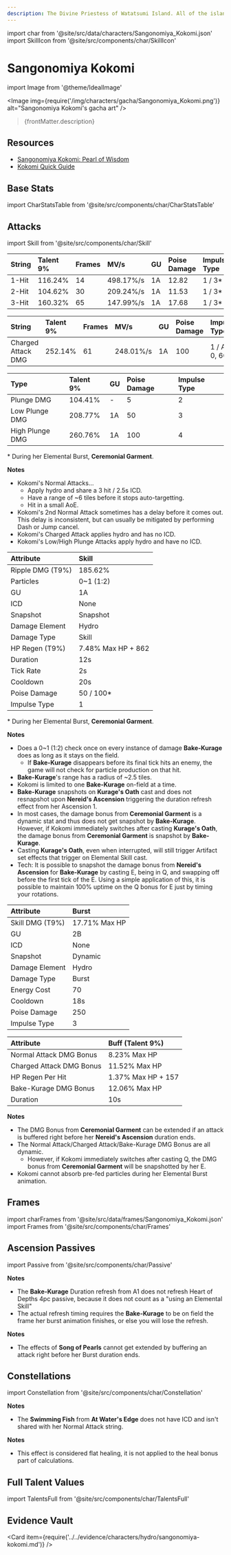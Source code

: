 ```yaml
---
description: The Divine Priestess of Watatsumi Island. All of the island's affairs are at this young lady's fingertips.
---
```


import char from '@site/src/data/characters/Sangonomiya_Kokomi.json'
import SkillIcon from '@site/src/components/char/SkillIcon'

# Sangonomiya Kokomi

import Image from '@theme/IdealImage'

<Image img={require('/img/characters/gacha/Sangonomiya_Kokomi.png')} alt="Sangonomiya Kokomi's gacha art" />
<blockquote>{frontMatter.description}</blockquote>

## Resources

* [Sangonomiya Kokomi: Pearl of Wisdom](https://keqingmains.com/kokomi/)
* [Kokomi Quick Guide](https://youtu.be/FAI39xYCMgo)

## Base Stats

import CharStatsTable from '@site/src/components/char/CharStatsTable'

<CharStatsTable char={char} />

## Attacks

import Skill from '@site/src/components/char/Skill'

<Tabs>
<TabItem value='na' label='Normal Attacks'>
<SkillIcon char={char} skill='na' />
<div class='talent-columns'>
<Skill char={char} skill='na' sectionFilter='Normal Attack' />

| String        | Talent 9% | Frames | MV/s      | GU  | Poise Damage | Impulse Type |
| :------------ | :-------- | :----- | :-------- | :-- | :----------- | :----------- |
| 1-Hit         | 116.24%   | 14     | 498.17%/s | 1A  | 12.82        | 1 / 3\*      |
| 2-Hit         | 104.62%   | 30     | 209.24%/s | 1A  | 11.53        | 1 / 3\*      |
| 3-Hit         | 160.32%   | 65     | 147.99%/s | 1A  | 17.68        | 1 / 3\*      |

</div>
<div class='talent-columns'>
<Skill char={char} skill='na' sectionFilter='Charged Attack' />

| String             | Talent 9% | Frames | MV/s      | GU  | Poise Damage | Impulse Type      |
| :----------------- | :-------- | :----- | :-------- | :-- | :----------- | :---------------- |
| Charged Attack DMG | 252.14%   | 61     | 248.01%/s | 1A  | 100          | 1 / Air, 0, 600\* |

</div>
<div class='talent-columns'>
<Skill char={char} skill='na' sectionFilter='Plunging Attack' />

| Type            | Talent 9% | GU  | Poise Damage | Impulse Type |
| :-------------- | :-------- | :-- | :----------- | :----------- |
| Plunge DMG      | 104.41%   | -   | 5            | 2            |
| Low Plunge DMG  | 208.77%   | 1A  | 50           | 3            |
| High Plunge DMG | 260.76%   | 1A  | 100          | 4            |

</div>

\* During her Elemental Burst, **Ceremonial Garment**.

**Notes**

* Kokomi's Normal Attacks...
  * Apply hydro and share a 3 hit / 2.5s ICD.
  * Have a range of ~6 tiles before it stops auto-targetting.
  * Hit in a small AoE.
* Kokomi's 2nd Normal Attack sometimes has a delay before it comes out. This delay is inconsistent, but can usually be mitigated by performing Dash or Jump cancel.
* Kokomi's Charged Attack applies hydro and has no ICD.
* Kokomi's Low/High Plunge Attacks apply hydro and have no ICD.

</TabItem>

<TabItem value='e' label='Skill'>
<SkillIcon char={char} skill='e' />
<div class='talent-columns'>
<Skill char={char} skill='e' />

| Attribute          | Skill                    |
| :----------------- | :----------------------- |
| Ripple DMG \(T9%\) | 185.62%                  |
| Particles          | 0~1 (1:2)                |
| GU                 | 1A                       |
| ICD                | None                     |
| Snapshot           | Snapshot                 |
| Damage Element     | Hydro                    |
| Damage Type        | Skill                    |
| HP Regen \(T9%\)   | 7.48% Max HP + 862       |
| Duration           | 12s                      |
| Tick Rate          | 2s                       |
| Cooldown           | 20s                      |
| Poise Damage       | 50 / 100\*               |
| Impulse Type       | 1                        |

</div>

\* During her Elemental Burst, **Ceremonial Garment**.

**Notes**

* Does a 0~1 (1:2) check once on every instance of damage **Bake-Kurage** does as long as it stays on the field.
  * If **Bake-Kurage** disappears before its final tick hits an enemy, the game will not check for particle production on that hit.
* **Bake-Kurage**'s range has a radius of ~2.5 tiles.
* Kokomi is limited to one **Bake-Kurage** on-field at a time.
* **Bake-Kurage** snapshots on **Kurage's Oath** cast and does not resnapshot upon **Nereid's Ascension** triggering the duration refresh effect from her Ascension 1.
* In most cases, the damage bonus from **Ceremonial Garment** is a dynamic stat and thus does not get snapshot by **Bake-Kurage**. However, if Kokomi immediately switches after casting **Kurage's Oath**, the damage bonus from **Ceremonial Garment** is snapshot by **Bake-Kurage**.
* Casting **Kurage's Oath**, even when interrupted, will still trigger Artifact set effects that trigger on Elemental Skill cast.
* Tech: It is possible to snapshot the damage bonus from **Nereid's Ascension** for **Bake-Kurage** by casting E, being in Q, and swapping off before the first tick of the E. Using a simple application of this, it is possible to maintain 100% uptime on the Q bonus for E just by timing your rotations.

</TabItem>

<TabItem value='q' label='Burst'>
<SkillIcon char={char} skill='q' />
<div class='talent-columns'>
<Skill char={char} skill='q'/>

| Attribute         | Burst         |
| :---------------- | :------------ |
| Skill DMG \(T9%\) | 17.71% Max HP |
| GU                | 2B            |
| ICD               | None          |
| Snapshot          | Dynamic       |
| Damage Element    | Hydro         |
| Damage Type       | Burst         |
| Energy Cost       | 70            |
| Cooldown          | 18s           |
| Poise Damage      | 250           |
| Impulse Type      | 3             |

</div>

| Attribute                | Buff (Talent 9%)   |
| :----------------------- | :----------------- |
| Normal Attack DMG Bonus  | 8.23% Max HP       |
| Charged Attack DMG Bonus | 11.52% Max HP      |
| HP Regen Per Hit         | 1.37% Max HP + 157 |
| Bake-Kurage DMG Bonus    | 12.06% Max HP      |
| Duration                 | 10s                |

**Notes**

* The DMG Bonus from **Ceremonial Garment** can be extended if an attack is buffered right before her **Nereid's Ascension** duration ends.
* The Normal Attack/Charged Attack/Bake-Kurage DMG Bonus are all dynamic.
  * However, if Kokomi immediately switches after casting Q, the DMG bonus from **Ceremonial Garment** will be snapshotted by her E.
* Kokomi cannot absorb pre-fed particles during her Elemental Burst animation.

</TabItem>
</Tabs>

## Frames

import charFrames from '@site/src/data/frames/Sangonomiya_Kokomi.json'
import Frames from '@site/src/components/char/Frames'

<Frames data={charFrames} />

## Ascension Passives

import Passive from '@site/src/components/char/Passive'

<Tabs>
<TabItem value='passive1' label='Passive 1'>
<Passive char={char} passive={2} />
</TabItem>
<TabItem value='passive2' label='Passive 2'>
<Passive char={char} passive={3} />
</TabItem>

<TabItem value='a1' label='Ascension 1'>
<Passive char={char} passive={0} />

**Notes**

* The **Bake-Kurage** Duration refresh from A1 does not refresh Heart of Depths 4pc passive, because it does not count as a "using an Elemental Skill"
* The actual refresh timing requires the **Bake-Kurage** to be on field the frame her burst animation finishes, or else you will lose the refresh.

</TabItem>

<TabItem value="a4" label="Ascension 4">
<Passive char={char} passive={1} />

**Notes**

* The effects of **Song of Pearls** cannot get extended by buffering an attack right before her Burst duration ends.

</TabItem>
</Tabs>

## Constellations

import Constellation from '@site/src/components/char/Constellation'

<Tabs>
<TabItem value='c1' label='C1'>
<Constellation char={char} constellation={1} />

**Notes**

* The **Swimming Fish** from **At Water's Edge** does not have ICD and isn't shared with her Normal Attack string.

</TabItem>

<TabItem value="c2" label="C2">
<Constellation char={char} constellation={2} />

**Notes**

* This effect is considered flat healing, it is not applied to the heal bonus part of calculations.

</TabItem>

<TabItem value='c3' label='C3'>
<Constellation char={char} constellation={3} />
</TabItem>

<TabItem value='c4' label='C4'>
<Constellation char={char} constellation={4} />
</TabItem>

<TabItem value='c5' label='C5'>
<Constellation char={char} constellation={5} />
</TabItem>

<TabItem value='c6' label='C6'>
<Constellation char={char} constellation={6} />
</TabItem>
</Tabs>

## Full Talent Values

import TalentsFull from '@site/src/components/char/TalentsFull'

<TalentsFull char={char}/>

## Evidence Vault

<Card item={require('../../evidence/characters/hydro/sangonomiya-kokomi.md')} />
